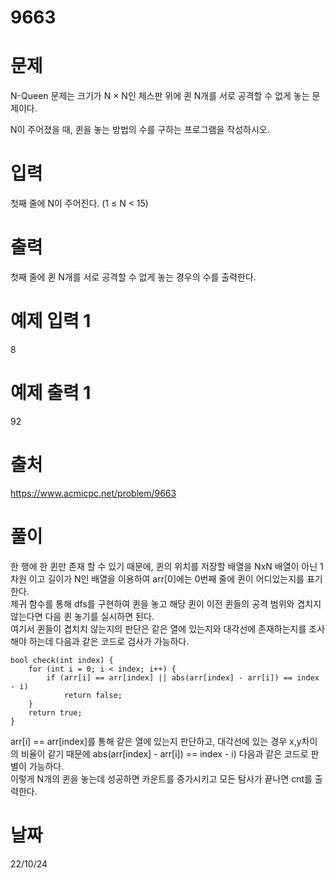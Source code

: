 # 9663

# 문제
N-Queen 문제는 크기가 N × N인 체스판 위에 퀸 N개를 서로 공격할 수 없게 놓는 문제이다.

N이 주어졌을 때, 퀸을 놓는 방법의 수를 구하는 프로그램을 작성하시오.

# 입력
첫째 줄에 N이 주어진다. (1 ≤ N < 15)

# 출력
첫째 줄에 퀸 N개를 서로 공격할 수 없게 놓는 경우의 수를 출력한다.

# 예제 입력 1 
8

# 예제 출력 1 
92
  
# 출처 
https://www.acmicpc.net/problem/9663

# 풀이
한 행에 한 퀸만 존재 할 수 있기 때문에, 퀸의 위치를 저장할 배열을 NxN 배열이 아닌 1차원 이고 길이가 N인 배열을 이용하여 arr[0]에는 0번째 줄에 퀸이 어디있는지를 표기한다.  
제귀 함수를 통해 dfs를 구현하여 퀸을 놓고 해당 퀸이 이전 퀸들의 공격 범위와 겹치지 않는다면 다음 퀸 놓기를 실시하면 된다.  
여기서 퀸들이 겹치치 않는지의 판단은 같은 열에 있는지와 대각선에 존재하는지를 조사해야 하는데 다음과 같은 코드로 검사가 가능하다.  
```
bool check(int index) {
	for (int i = 0; i < index; i++) {
		if (arr[i] == arr[index] || abs(arr[index] - arr[i]) == index - i)
			return false;
	}
	return true;
}
```
arr[i] == arr[index]를 통해 같은 열에 있는지 판단하고, 대각선에 있는 경우 x,y차이의 비율이 같기 때문에 abs(arr[index] - arr[i]) == index - i) 다음과 같은 코드로 판별이 가능하다.  
이렇게 N개의 퀸을 놓는데 성공하면 카운트를 증가시키고 모든 탐사가 끝나면 cnt를 출력한다.

# 날짜
22/10/24

